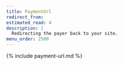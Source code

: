```yaml
---
title: PaymentUrl
redirect_from:
estimated_read: 4
description: |
  Redirecting the payer back to your site.
menu_order: 2500
---
```


{% include payment-url.md %}
